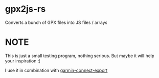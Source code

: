 # gpx2js-rs
Converts a bunch of GPX files into JS files / arrays

# NOTE
This is just a small testing program, nothing serious. But maybe it will help your inspiration :)

I use it in combination with [garmin-connect-export](https://github.com/pe-st/garmin-connect-export)
